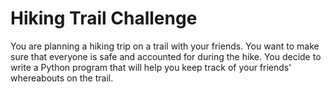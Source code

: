 # Hiking Trail Challenge

You are planning a hiking trip on a trail with your friends. You want to make sure that everyone is safe and accounted for during the hike. You decide to write a Python program that will help you keep track of your friends' whereabouts on the trail.
